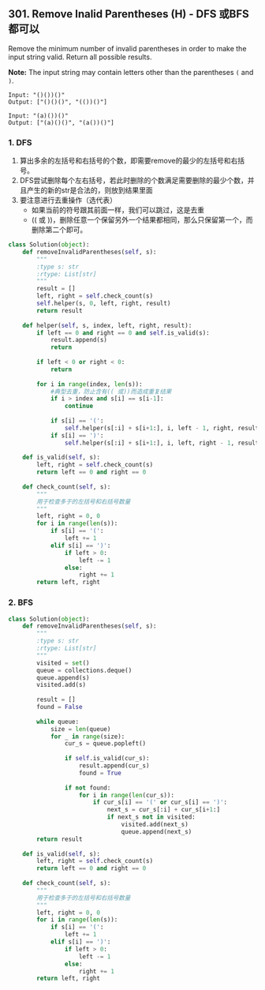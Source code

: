 ## 301. Remove Inalid Parentheses (H) - DFS 或BFS 都可以

Remove the minimum number of invalid parentheses in order to make the input string valid. Return all possible results.

**Note:** The input string may contain letters other than the parentheses `(` and `)`.

```
Input: "()())()"
Output: ["()()()", "(())()"]

Input: "(a)())()"
Output: ["(a)()()", "(a())()"]
```

### 1. DFS

1. 算出多余的左括号和右括号的个数，即需要remove的最少的左括号和右括号。
2. DFS尝试删除每个左右括号，若此时删除的个数满足需要删除的最少个数，并且产生的新的str是合法的，则放到结果里面
3. 要注意进行去重操作（选代表）
   * 如果当前的符号跟其前面一样，我们可以跳过，这是去重 
   * (( 或 ))，删除任意一个保留另外一个结果都相同，那么只保留第一个，而删除第二个即可。

```python
class Solution(object):
    def removeInvalidParentheses(self, s):
        """
        :type s: str
        :rtype: List[str]
        """
        result = []
        left, right = self.check_count(s)
        self.helper(s, 0, left, right, result)
        return result
    
    def helper(self, s, index, left, right, result):
        if left == 0 and right == 0 and self.is_valid(s):
            result.append(s)
            return
        
        if left < 0 or right < 0:
            return
        
        for i in range(index, len(s)):
            #典型去重，防止含有(( 或))而造成重复结果
            if i > index and s[i] == s[i-1]:
                continue
            
            if s[i] == '(':
                self.helper(s[:i] + s[i+1:], i, left - 1, right, result)
            if s[i] == ')':
                self.helper(s[:i] + s[i+1:], i, left, right - 1, result)
    
    def is_valid(self, s):
        left, right = self.check_count(s)
        return left == 0 and right == 0
    
    def check_count(self, s):
        """
        用于检查多于的左括号和右括号数量
        """
        left, right = 0, 0
        for i in range(len(s)):
            if s[i] == '(':
                left += 1
            elif s[i] == ')':
                if left > 0:
                    left -= 1
                else:
                    right += 1
        return left, right
```

### 2. BFS

```python
class Solution(object):
    def removeInvalidParentheses(self, s):
        """
        :type s: str
        :rtype: List[str]
        """
        visited = set()
        queue = collections.deque()
        queue.append(s)
        visited.add(s)
        
        result = []
        found = False
        
        while queue:
            size = len(queue)
            for _ in range(size):
                cur_s = queue.popleft()
                
                if self.is_valid(cur_s):
                    result.append(cur_s)
                    found = True
                
                if not found:
                    for i in range(len(cur_s)):
                        if cur_s[i] == '(' or cur_s[i] == ')':
                            next_s = cur_s[:i] + cur_s[i+1:]
                            if next_s not in visited:
                                visited.add(next_s)
                                queue.append(next_s)
        return result
    
    def is_valid(self, s):
        left, right = self.check_count(s)
        return left == 0 and right == 0
    
    def check_count(self, s):
        """
        用于检查多于的左括号和右括号数量
        """
        left, right = 0, 0
        for i in range(len(s)):
            if s[i] == '(':
                left += 1
            elif s[i] == ')':
                if left > 0:
                    left -= 1
                else:
                    right += 1
        return left, right
```

